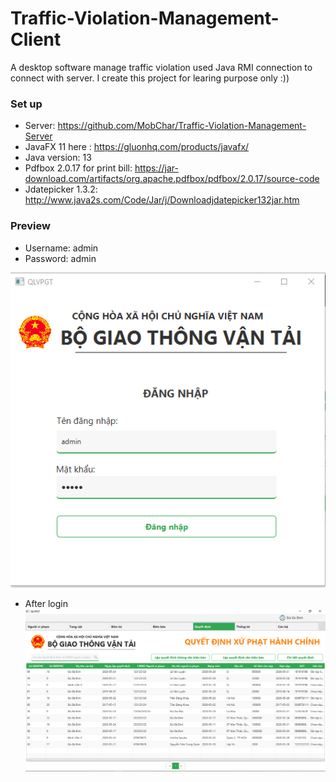 # Traffic-Violation-Management-Client

A desktop software manage traffic violation used Java RMI connection to connect with server. I create this project for learing purpose only :))

### Set up
- Server: https://github.com/MobChar/Traffic-Violation-Management-Server
- JavaFX 11 here : https://gluonhq.com/products/javafx/
- Java version: 13
- Pdfbox 2.0.17 for print bill: https://jar-download.com/artifacts/org.apache.pdfbox/pdfbox/2.0.17/source-code
- Jdatepicker 1.3.2: http://www.java2s.com/Code/Jar/j/Downloadjdatepicker132jar.htm


### Preview
- Username: admin
- Password: admin



![GitHub Logo](/Capture.PNG)

- After login
![GitHub Logo](/Capture2.PNG)
